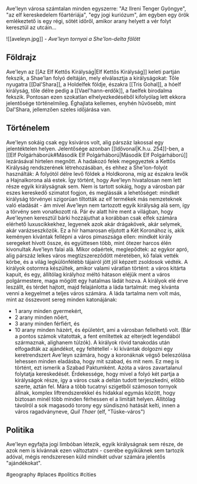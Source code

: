 Ave'leyn városa számtalan minden egyszerre: "Az Ilreni Tenger Gyöngye", "az elf kereskedelem főartériája", "egy jogi kuriózum", ám egyben egy örök emlékeztető is egy régi, sötét időről, amikor arany helyett a vér folyt keresztül az utcáin...

![[aveleyn.jpg]]
*- Ave'leyn tornyai a She'lon-delta fölött*

## Földrajz

Ave'leyn az [[Az Elf Kettős Királyság|Elf Kettős Királyság]] keleti partján fekszik, a Shae'lan folyó deltáján, mely elválasztja a királyságokat: Tőle nyugatra [[Dal'Shara]], a Holdelfek földje, északra [[Tris Gohal]], a hóelf királyság, tőle délre pedig a [[Vael'hann-erdők]], a faelfek birodalma fekszik. Pontosan ezen szokatlan elhelyezkedéséből kifolyólag lett ekkora jelentősége történelmileg.
Éghajlata kellemes, enyhén hűvösebb, mint Dal'Shara, jellemzően szeles időjárása van.

## Történelem

Ave'leyn sokáig csak egy ksiváros volt, alig párszáz lakossal egy jelentéktelen helyen. Jelentősége azonban [[Idővonal|K.h.u. 254]]-ben, a [[Elf Polgárháborúk#Második Elf Polgárháború|Második Elf Polgárháború]] lezárásával hirtelen megnőtt. A hadakozó felek megegyeztek a Kettős Királyság rendszerének létrehozásában, és ehhez a She'lon-folyót használták: A folyótól délre levő földek a Holdkorona, míg az északra levők a Hajnalkorona alá estek. Így történt, hogy Ave'leyn hivatalosan nem lett része egyik királyságnak sem. Nem is tartott sokáig, hogy a városban pár eszes kereskedő szimatot fogjon, és meglássák a lehetőséget: mindkét királyság törvényei szigorúan tiltották az elf termékek más nemzeteknek való eladását - ám mivel Ave'leyn nem tartozott egyik királyság alá sem, így a törvény sem vonatkozott rá. Pár év alatt híre ment a világban, hogy Ave'leynen keresztül bárki hozzájuthat a korábban csak elfek számára elérhető luxuscikkekhez, legyenek azok akár drágakövek, akár selymek, akár varázseszközök.
Ez a hír hamarosan eljutott a Két Koronához is, akik keményen kívántak fellépni a város pimaszsága ellen: mindkét király seregeket hívott össze, és együttesen több, mint ötezer harcos élén kivonultak Ave'leyn falai alá. Mikor odaértek, meglepődtek: az egykor apró, alig párszáz lelkes város megtízszereződött méretében, kő falak vették körbe, és a világ legkülönfélébb tájairól jött jól képzett zsoldosok védték. A királyok ostormra készültek, amikor valami váratlan történt: a város kitárta kapuit, és egy, állítólag királyhoz méltó hátason eléjük ment a város polgármestere, maga mögött egy hatalmas ládát hozva. A királyok elé érve leszállt, és térdet hajtott, majd felajánlotta a láda tartalmát: meg kívánta venni a kegyelmet a teljes város számára. A láda tartalma nem volt más, mint az összevont sereg minden katonájának:
- 1 arany minden gyermekért,
- 2 arany minden nőért,
- 3 arany minden férfiért, és
- 10 arany minden házért, és épületért,
ami a városban fellelhető volt. (Bár a pontos számok vitatottak, a fent említettek az elterjedt legendából származnak, alighanem túlzók).
A királyok rövid tanakodás után elfogadták az ajándékot, egy feltétellel - ki kívántak dolgozni egy keretrendszert Ave'leyn számára, hogy a koronáknak végső beleszólása lehessen minden eladásba, hogy mit szabad, és mit nem. Ez meg is történt, ezt ismerik a Szabad Paktumként.
Azóta a város zavartalanul folytatja kereskedését. Érdekessége, hogy mivel a folyó két partja a királyságok része, így a város csak a deltán tudott terjeszkedni, előbb szerte, aztán fel. Mára a több tucatnyi szigetből számoson tornyok állnak, komplex liftrendszerekkel és hidakkal egymás között, hogy biztosan minél több minden férhessen el a limitált helyen. Állítólag távolról a sok magasodó torony egy sündisznó hatását kelti, innen a város ragadványneve, *Quil Thaer* (elf, "Tüske-város")

## Politika

Ave'leyn egyfajta jogi limbóban létezik, egyik királyságnak sem része, de azok nem is kívánnak ezen változtatni - cserébe egyiküknek sem tartozik adóval, mégis rendszeresen küld mindkét udvar számára jelentős "ajándékokat".


#geography #places #politics #cities 
